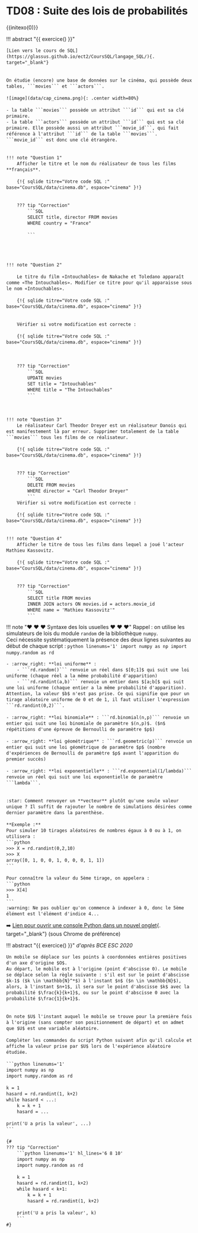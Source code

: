 # TD08 : Suite des lois de probabilités



{{initexo(0)}}


!!! abstract "{{ exercice() }}"

    [Lien vers le cours de SQL](https://glassus.github.io/ect2/CoursSQL/langage_SQL/){. target="_blank"}

  
    On étudie (encore) une base de données sur le cinéma, qui possède deux tables, ```movies``` et ```actors```.

    ![image](data/cap_cinema.png){: .center width=80%}
    
    - la table ```movies``` possède un attribut ```id``` qui est sa clé primaire.
    - la table ```actors``` possède un attribut ```id``` qui est sa clé primaire. Elle possède aussi un attribut ```movie_id```, qui fait référence à l'attribut ```id``` de la table ```movies```. ```movie_id``` est donc une clé étrangère.     


    !!! note "Question 1"
        Afficher le titre et le nom du réalisateur de tous les films **français**.

        {!{ sqlide titre="Votre code SQL :"  base="CoursSQL/data/cinema.db", espace="cinema" }!}

        
        ??? tip "Correction"
            ```SQL
            SELECT title, director FROM movies
            WHERE country = "France"
        
            ```
        
        


    !!! note "Question 2"
        
        Le titre du film «Intouchables» de Nakache et Toledano apparaît comme «The Intouchables». Modifier ce titre pour qu'il apparaisse sous le nom «Intouchables».

        {!{ sqlide titre="Votre code SQL :"  base="CoursSQL/data/cinema.db", espace="cinema" }!}


        Vérifier si votre modification est correcte :

        {!{ sqlide titre="Votre code SQL :"  base="CoursSQL/data/cinema.db", espace="cinema" }!}


        
        ??? tip "Correction"
            ```SQL
            UPDATE movies
            SET title = "Intouchables"
            WHERE title = "The Intouchables"
            ```
        
        

    !!! note "Question 3"
        Le réalisateur Carl Theodor Dreyer est un réalisateur Danois qui est manifestement là par erreur. Supprimer totalement de la table ```movies``` tous les films de ce réalisateur.

        {!{ sqlide titre="Votre code SQL :"  base="CoursSQL/data/cinema.db", espace="cinema" }!}

        
        ??? tip "Correction"
            ```SQL
            DELETE FROM movies
            WHERE director = "Carl Theodor Dreyer"
            ```
        Vérifier si votre modification est correcte :

        {!{ sqlide titre="Votre code SQL :"  base="CoursSQL/data/cinema.db", espace="cinema" }!}
      

    !!! note "Question 4"
        Afficher le titre de tous les films dans lequel a joué l'acteur Mathieu Kassovitz.

        {!{ sqlide titre="Votre code SQL :"  base="CoursSQL/data/cinema.db", espace="cinema" }!}

        
        ??? tip "Correction"
            ```SQL
            SELECT title FROM movies
            INNER JOIN actors ON movies.id = actors.movie_id
            WHERE name = 'Mathieu Kassovitz'"      
            ```
  
!!! note ":heart: :heart: :heart: Syntaxe des lois usuelles :heart: :heart: :heart:"
    Rappel : on utilise les simulateurs de lois du module ```random``` de la bibliothèque ```numpy```.  
    Ceci nécessite systématiquement la présence des deux lignes suivantes au début de chaque script :
    ```python linenums='1'
    import numpy as np
    import numpy.random as rd   
    ```  

    - :arrow_right: **loi uniforme** : 
        - ```rd.random()``` renvoie un réel dans $[0;1]$ qui suit une loi uniforme (chaque réel a la même probabilité d'apparition)
        - ```rd.randint(a,b)``` renvoie un entier dans $[a;b[$ qui suit une loi uniforme (chaque entier a la même probabilité d'apparition). Attention, la valeur $b$ n'est pas prise. Ce qui signifie que pour un tirage aléatoire uniforme de 0 et de 1, il faut utiliser l'expression ```rd.randint(0,2)```.

    - :arrow_right: **loi binomiale** : ```rd.binomial(n,p)``` renvoie un entier qui suit une loi binomiale de paramètre $(n,p)$. ($n$ répétitions d'une épreuve de Bernoulli de paramètre $p$)

    - :arrow_right: **loi géométrique** : ```rd.geometric(p)``` renvoie un entier qui suit une loi géométrique de paramètre $p$ (nombre d'expériences de Bernoulli de paramètre $p$ avant l'apparition du premier succès)

    - :arrow_right: **loi exponentielle** : ```rd.exponential(1/lambda)``` renvoie un réel qui suit une loi exponentielle de paramètre ```lambda```.


    :star: Comment renvoyer un **vecteur** plutôt qu'une seule valeur unique ? Il suffit de rajouter le nombre de simulations désirées comme dernier paramètre dans la parenthèse.

    **Exemple :**  
    Pour simuler 10 tirages aléatoires de nombres égaux à 0 ou à 1, on utilisera :
    ```python
    >>> X = rd.randint(0,2,10)
    >>> X
    array([0, 1, 0, 0, 1, 0, 0, 0, 1, 1])
    ```

    Pour connaître la valeur du 5ème tirage, on appelera :
    ```python
    >>> X[4]
    1
    ```
    :warning: Ne pas oublier qu'on commence à indexer à 0, donc le 5ème élément est l'élément d'indice 4...


:arrow_right: [Lien pour ouvrir une console Python dans un nouvel onglet](https://console.basthon.fr/){. target="_blank"} (sous Chrome de préférence)

   



!!! abstract "{{ exercice() }}"
    *d'après BCE ESC 2020*

    Un mobile se déplace sur les points à coordonnées entières positives d'un axe d'origine $O$.  
    Au départ, le mobile est à l'origine (point d'abscisse 0). Le mobile se déplace selon la règle suivante : s'il est sur le point d'abscisse $k-1$ ($k \in \mathbb{N}^*$) à l'instant $n$ ($n \in \mathbb{N}$), alors, à l'instant $n+1$, il sera sur le point d'abscisse $k$ avec la probabilité $\frac{k}{k+1}$, ou sur le point d'abscisse 0 avec la probabilité $\frac{1}{k+1}$.


    On note $U$ l'instant auquel le mobile se trouve pour la première fois à l'origine (sans compter son positionnement de départ) et on admet que $U$ est une variable aléatoire. 

    Compléter les commandes du script Python suivant afin qu'il calcule et affiche la valeur prise par $U$ lors de l'expérience aléatoire étudiée.

    ```python linenums='1'
    import numpy as np
    import numpy.random as rd

    k = 1
    hasard = rd.randint(1, k+2)
    while hasard < ...:
        k = k + 1
        hasard = ...

    print('U a pris la valeur', ...)
    ```

    {#
    ??? tip "Correction"
        ```python linenums='1' hl_lines='6 8 10'
        import numpy as np
        import numpy.random as rd

        k = 1
        hasard = rd.randint(1, k+2)
        while hasard < k+1:
            k = k + 1
            hasard = rd.randint(1, k+2)

        print('U a pris la valeur', k)
        ```
    #}

